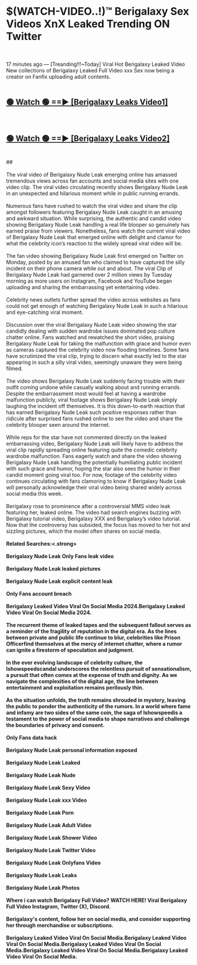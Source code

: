 # $(WATCH-VIDEO..!)™ Berigalaxy Sex Videos XnX Leaked Trending ON Twitter<br>
<br>

17 minutes ago — [Treanding!!!~Today] Viral Hot Berigalaxy Leaked Video New collections of Berigalaxy Leaked Full Video xxx Sex now being a creator on Fanfix uploading adult contents.
<br>
 <br>

##  <a href="https://best2vid.blogspot.com?title=Berigalaxy">🟢 Watch 🟢 ==► [Berigalaxy Leaks Video1]</a><br>
  <br>

##  <a href="https://best2vid.blogspot.com?title=Berigalaxy">🟢 Watch 🟢 ==► [Berigalaxy Leaks Video2]</a><br>
  <br>
  ##
  <br>
  <br>
The viral video of Berigalaxy Nude Leak emerging online has amassed tremendous views across fan accounts and social media sites with one video clip. The viral video circulating recently shows Berigalaxy Nude Leak in an unexpected and hilarious moment while in public running errands.
<br><br>
Numerous fans have rushed to watch the viral video and share the clip amongst followers featuring Berigalaxy Nude Leak caught in an amusing and awkward situation. While surprising, the authentic and candid video showing Berigalaxy Nude Leak handling a real life blooper so genuinely has earned praise from viewers. Nonetheless, fans watch the current viral video of Berigalaxy Nude Leak that emerged online with delight and clamor for what the celebrity icon’s reaction to the widely spread viral video will be.
<br><br>
The fan video showing Berigalaxy Nude Leak first emerged on Twitter on Monday, posted by an amused fan who claimed to have captured the silly incident on their phone camera while out and about. The viral Clip of Berigalaxy Nude Leak had garnered over 2 million views by Tuesday morning as more users on Instagram, Facebook and YouTube began uploading and sharing the embarrassing yet entertaining video.
<br><br>
Celebrity news outlets further spread the video across websites as fans could not get enough of watching Berigalaxy Nude Leak in such a hilarious and eye-catching viral moment.
<br><br>
Discussion over the viral Berigalaxy Nude Leak video showing the star candidly dealing with sudden wardrobe issues dominated pop culture chatter online. Fans watched and rewatched the short video, praising Berigalaxy Nude Leak for taking the malfunction with grace and humor even as cameras captured the celebrity video now flooding timelines. Some fans have scrutinized the viral clip, trying to discern what exactly led to the star appearing in such a silly viral video, seemingly unaware they were being filmed.
<br><br>
The video shows Berigalaxy Nude Leak suddenly facing trouble with their outfit coming undone while casually walking about and running errands. Despite the embarrassment most would feel at having a wardrobe malfunction publicly, viral footage shows Berigalaxy Nude Leak simply laughing the incident off themselves. It is this down-to-earth reaction that has earned Berigalaxy Nude Leak such positive responses rather than ridicule after surprised fans rushed online to see the video and share the celebrity blooper seen around the internet.
<br><br>
While reps for the star have not commented directly on the leaked embarrassing video, Berigalaxy Nude Leak will likely have to address the viral clip rapidly spreading online featuring quite the comedic celebrity wardrobe malfunction. Fans eagerly watch and share the video showing Berigalaxy Nude Leak handling the potentially humiliating public incident with such grace and humor, hoping the star also sees the humor in their candid moment going viral too. For now, footage of the celebrity video continues circulating with fans clamoring to know if Berigalaxy Nude Leak will personally acknowledge their viral video being shared widely across social media this week.
<br><br>
Berigalaxy rose to prominence after a controversial MMS video leak featuring her, leaked online. The video had search engines buzzing with Berigalaxy tutorial video, Berigalaxy XXX and Berigalaxy’s video tutorial. Now that the controversy has subsided, the focus has moved to her hot and sizzling pictures, which the model often shares on social media.
<br><br>
<strong>Related Searches:<.strong>
<br><br>
Berigalaxy Nude Leak Only Fans leak video
<br><br>
Berigalaxy Nude Leak leaked pictures
<br><br>
Berigalaxy Nude Leak explicit content leak
<br><br>
Only Fans account breach
<br><br>
Berigalaxy Leaked Video Viral On Social Media 2024.Berigalaxy Leaked Video Viral On Social Media 2024.
<br><br>
The recurrent theme of leaked tapes and the subsequent fallout serves as a reminder of the fragility of reputation in the digital era. As the lines between private and public life continue to blur, celebrities like Prison Officerfind themselves at the mercy of internet chatter, where a rumor can ignite a firestorm of speculation and judgment.
<br><br>
In the ever evolving landscape of celebrity culture, the Ishowspeedscandal underscores the relentless pursuit of sensationalism, a pursuit that often comes at the expense of truth and dignity. As we navigate the complexities of the digital age, the line between entertainment and exploitation remains perilously thin.
<br><br>
As the situation unfolds, the truth remains shrouded in mystery, leaving the public to ponder the authenticity of the rumors. In a world where fame and infamy are two sides of the same coin, the saga of Ishowspeedis a testament to the power of social media to shape narratives and challenge the boundaries of privacy and consent.
<br><br>
Only Fans data hack
<br><br>
Berigalaxy Nude Leak personal information exposed
<br><br>
Berigalaxy Nude Leak Leaked
<br><br>
Berigalaxy Nude Leak Nude
<br><br>
Berigalaxy Nude Leak Sexy Video
<br><br>
Berigalaxy Nude Leak xxx Video
<br><br>
Berigalaxy Nude Leak Porn
<br><br>
Berigalaxy Nude Leak Adult Video
<br><br>
Berigalaxy Nude Leak Shower Video
<br><br>
Berigalaxy Nude Leak Twitter Video
<br><br>
Berigalaxy Nude Leak Onlyfans Video
<br><br>
Berigalaxy Nude Leak Leaks
<br><br>
Berigalaxy Nude Leak Photos
<br><br>
Where i can watch Berigalaxy Full Video? WATCH HERE! Viral Berigalaxy Full Video Instagram, Twitter (X), Discord.
<br><br>
Berigalaxy's content, follow her on social media, and consider supporting her through merchandise or subscriptions.
<br><br>
Berigalaxy Leaked Video Viral On Social Media.Berigalaxy Leaked Video Viral On Social Media.Berigalaxy Leaked Video Viral On Social Media.Berigalaxy Leaked Video Viral On Social Media.Berigalaxy Leaked Video Viral On Social Media.